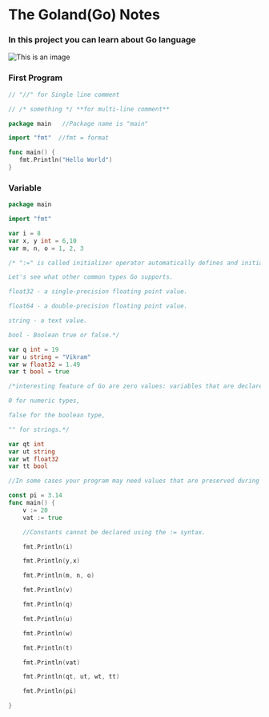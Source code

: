 # The Goland(Go) Notes
### In this project you can learn about Go language
![This is an image](https://camo.githubusercontent.com/2b507540e2681c1a25698f246b9dca69c30548ed66a7323075b0224cbb1bf058/68747470733a2f2f676f6c616e672e6f72672f646f632f676f706865722f6669766579656172732e6a7067) 


### First Program
``` go
// "//" for Single line comment

// /* something */ **for multi-line comment**

package main   //Package name is "main"

import "fmt"  //fmt = format

func main() {
   fmt.Println("Hello World")
}
```

### Variable

```go
package main

import "fmt"

var i = 8
var x, y int = 6,10
var m, n, o = 1, 2, 3

/* ":=" is called initializer operator automatically defines and initialized variables with the given value.

Let's see what other common types Go supports.

float32 - a single-precision floating point value.

float64 - a double-precision floating point value.

string - a text value.

bool - Boolean true or false.*/

var q int = 19
var u string = "Vikram"
var w float32 = 1.49
var t bool = true

/*interesting feature of Go are zero values: variables that are declared without a value take the zero value of their type:

0 for numeric types,

false for the boolean type,

"" for strings.*/

var qt int
var ut string
var wt float32
var tt bool

//In some cases your program may need values that are preserved during the program. These are called constants and they cannot be changed from their initial value.

const pi = 3.14
func main() {
    v := 20
    vat := true

    //Constants cannot be declared using the := syntax.

    fmt.Println(i)

    fmt.Println(y,x)

    fmt.Println(m, n, o)

    fmt.Println(v)

    fmt.Println(q)

    fmt.Println(u)

    fmt.Println(w)

    fmt.Println(t)

    fmt.Println(vat)

    fmt.Println(qt, ut, wt, tt)

    fmt.Println(pi)

}
```
